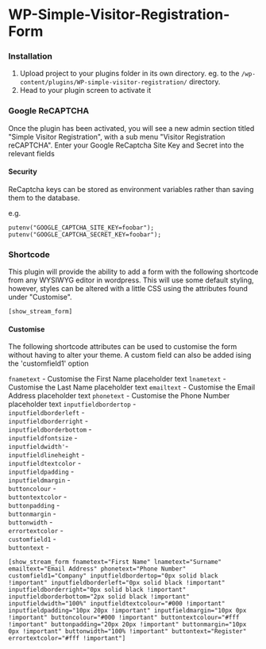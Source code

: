 # WP-Simple-Visitor-Registration-Form

### Installation

1. Upload project to your plugins folder in its own directory. eg. to the `/wp-content/plugins/WP-simple-visitor-registration/` directory.
2. Head to your plugin screen to activate it

### Google ReCAPTCHA

Once the plugin has been activated, you will see a new admin section titled "Simple Visitor Registration", with a sub menu "Visitor Registration reCAPTCHA". Enter your Google ReCaptcha Site Key and Secret into the relevant fields

#### Security

ReCaptcha keys can be stored as environment variables rather than saving them to the database.

e.g.

```
putenv("GOOGLE_CAPTCHA_SITE_KEY=foobar");
putenv("GOOGLE_CAPTCHA_SECRET_KEY=foobar");
```

### Shortcode

This plugin will provide the ability to add a form with the following shortcode from any WYSIWYG editor in wordpress. This will use some default styling, however, styles can be altered with a little CSS using the attributes found under "Customise".

`[show_stream_form]`

#### Customise

The following shortcode attributes can be used to customise the form without having to alter your theme. A custom field can also be added ising the 'customfield1' option

`fnametext` -  Customise the First Name placeholder text
`lnametext` -  Customise the Last Name placeholder text
`emailtext` -  Customise the Email Address placeholder text
`phonetext` -  Customise the Phone Number placeholder text
`inputfieldbordertop` -  
`inputfieldborderleft` -  
`inputfieldborderright` -  
`inputfieldborderbottom` -  
`inputfieldfontsize` -  
`inputfieldwidth'`-  
`inputfieldlineheight` -  
`inputfieldtextcolor` -  
`inputfieldpadding` -  
`inputfieldmargin` -  
`buttoncolour` -  
`buttontextcolor` -  
`buttonpadding` -  
`buttonmargin` -  
`buttonwidth` -  
`errortextcolor` -  
`customfield1` -  
`buttontext` -  

`[show_stream_form fnametext="First Name" lnametext="Surname" emailtext="Email Address" phonetext="Phone Number" customfield1="Company" inputfieldbordertop="0px solid black !important" inputfieldborderleft="0px solid black !important" inputfieldborderright="0px solid black !important" inputfieldborderbottom="2px solid black !important" inputfieldwidth="100%" inputfieldtextcolour="#000 !important" inputfieldpadding="10px 20px !important" inputfieldmargin="10px 0px !important" buttoncolour="#000 !important" buttontextcolour="#fff !important" buttonpadding="20px 20px !important" buttonmargin="10px 0px !important" buttonwidth="100% !important" buttontext="Register" errortextcolor="#fff !important"]`
 